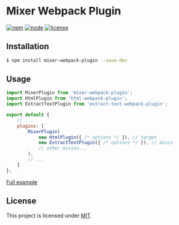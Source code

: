 # Mixer Webpack Plugin

[![npm](https://img.shields.io/npm/v/npm.svg)](https://www.npmjs.com/package/mixer-webpack-plugin)
[![node](https://img.shields.io/node/v/gh-badges.svg)](https://nodejs.org/)
[![license](https://img.shields.io/github/license/mashape/apistatus.svg)](LICENSE)

## Installation

```bash
$ npm install mixer-webpack-plugin --save-dev
```

## Usage

```js
import MixerPlugin from 'mixer-webpack-plugin';
import HtmlPlugin from 'html-webpack-plugin';
import ExtractTextPlugin from 'extract-text-webpack-plugin';

export default {
    // ...
    plugins: [
        MixerPlugin(
			new HtmlPlugin({ /* options */ }), // target
			new ExtractTextPlugin({ /* options */ }), // mixin
			// other mixins...
		),
        // ...
    ]
};
```

[Full example](https://github.com/uskov-anton/mixer-webpack-plugin-example)

## License

This project is licensed under [MIT](LICENSE).